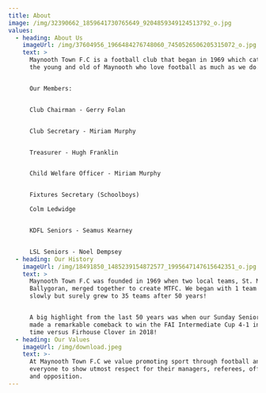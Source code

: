 ```yaml
---
title: About
image: /img/32390662_1859641730765649_9204859349124513792_o.jpg
values:
  - heading: About Us
    imageUrl: /img/37604956_1966484276748060_7450526506205315072_o.jpg
    text: >
      Maynooth Town F.C is a football club that began in 1969 which caters for
      the young and old of Maynooth who love football as much as we do. 


      Our Members:


      Club Chairman - Gerry Folan


      Club Secretary - Miriam Murphy


      Treasurer - Hugh Franklin


      Child Welfare Officer - Miriam Murphy


      Fixtures Secretary (Schoolboys)

      Colm Ledwidge


      KDFL Seniors - Seamus Kearney


      LSL Seniors - Noel Dempsey
  - heading: Our History
    imageUrl: /img/18491850_1485239154872577_1995647147615642351_o.jpg
    text: >
      Maynooth Town F.C was founded in 1969 when two local teams, St. Mary's and
      Ballygoran, merged together to create MTFC. We began with 1 team and
      slowly but surely grew to 35 teams after 50 years! 


      A big highlight from the last 50 years was when our Sunday Senior Team
      made a remarkable comeback to win the FAI Intermediate Cup 4-1 in extra
      time versus Firhouse Clover in 2018!
  - heading: Our Values
    imageUrl: /img/download.jpeg
    text: >-
      At Maynooth Town F.C we value promoting sport through football and for
      everyone to show utmost respect for their managers, referees, officials
      and opposition.
---
```


